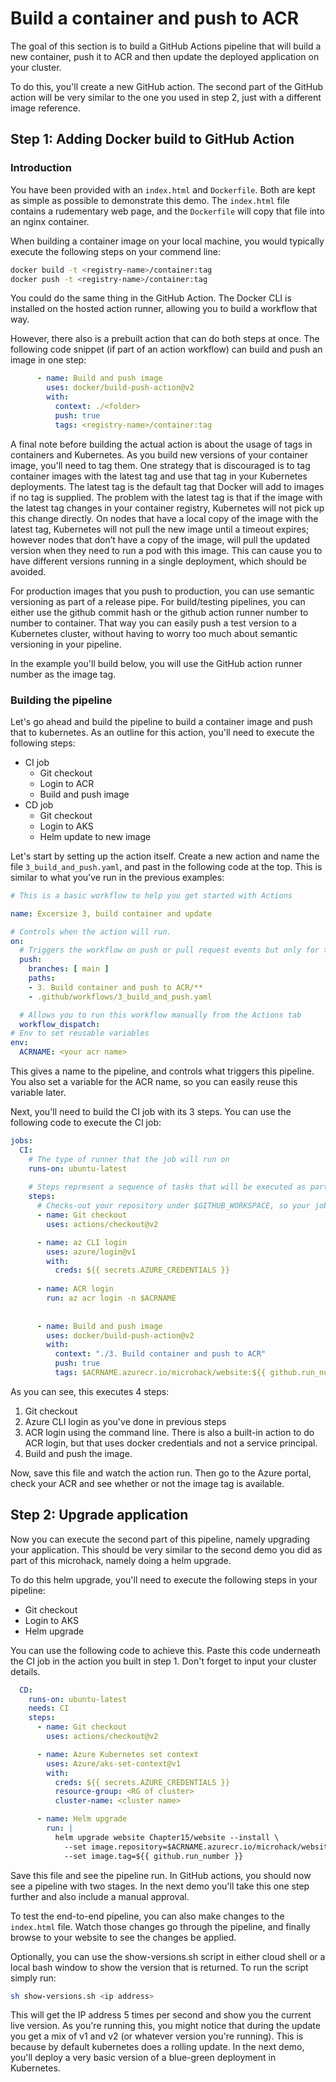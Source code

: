 # Build a container and push to ACR
The goal of this section is to build a GitHub Actions pipeline that will build a new container, push it to ACR and then update the deployed application on your cluster.

To do this, you'll create a new GitHub action. The second part of the GitHub action will be very similar to the one you used in step 2, just with a different image reference.

## Step 1: Adding Docker build to GitHub Action
### Introduction
You have been provided with an ```index.html``` and ```Dockerfile```. Both are kept as simple as possible to demonstrate this demo. The ```index.html``` file contains a rudementary web page, and the ```Dockerfile``` will copy that file into an nginx container.

When building a container image on your local machine, you would typically execute the following steps on your commend line:
```bash
docker build -t <registry-name>/container:tag
docker push -t <registry-name>/container:tag
```
You could do the same thing in the GitHub Action. The Docker CLI is installed on the hosted action runner, allowing you to build a workflow that way. 

However, there also is a prebuilt action that can do both steps at once. The following code snippet (if part of an action workflow) can build and push an image in one step:
```yaml
      - name: Build and push image
        uses: docker/build-push-action@v2
        with:
          context: ./<folder>
          push: true
          tags: <registry-name>/container:tag
```
A final note before building the actual action is about the usage of tags in containers and Kubernetes. As you build new versions of your container image, you'll need to tag them. One strategy that is discouraged is to tag container images with the latest tag and use that tag in your Kubernetes deployments. The latest tag is the default tag that Docker will add to images if no tag is supplied. The problem with the latest tag is that if the image with the latest tag changes in your container registry, Kubernetes will not pick up this change directly. On nodes that have a local copy of the image with the latest tag, Kubernetes will not pull the new image until a timeout expires; however nodes that don’t have a copy of the image, will pull the updated version when they need to run a pod with this image. This can cause you to have different versions running in a single deployment, which should be avoided.

For production images that you push to production, you can use semantic versioning as part of a release pipe. For build/testing pipelines, you can either use the github commit hash or the github action runner number to number to container. That way you can easily push a test version to a Kubernetes cluster, without having to worry too much about semantic versioning in your pipeline. 

In the example you'll build below, you will use the GitHub action runner number as the image tag.

### Building the pipeline

Let's go ahead and build the pipeline to build a container image and push that to kubernetes. As an outline for this action, you'll need to execute the following steps:
* CI job
    * Git checkout
    * Login to ACR 
    * Build and push image
* CD job
    * Git checkout
    * Login to AKS
    * Helm update to new image

Let's start by setting up the action itself. Create a new action and name the file ```3_build_and_push.yaml```, and past in the following code at the top. This is similar to what you've run in the previous examples:
```yaml
# This is a basic workflow to help you get started with Actions

name: Excersize 3, build container and update

# Controls when the action will run. 
on:
  # Triggers the workflow on push or pull request events but only for the main branch
  push:
    branches: [ main ]
    paths: 
    - 3. Build container and push to ACR/**
    - .github/workflows/3_build_and_push.yaml

  # Allows you to run this workflow manually from the Actions tab
  workflow_dispatch:
# Env to set reusable variables
env:
  ACRNAME: <your acr name>
```
This gives a name to the pipeline, and controls what triggers this pipeline. You also set a variable for the ACR name, so you can easily reuse this variable later.

Next, you'll need to build the CI job with its 3 steps. You can use the following code to execute the CI job:

```yaml
jobs:
  CI:
    # The type of runner that the job will run on
    runs-on: ubuntu-latest
    
    # Steps represent a sequence of tasks that will be executed as part of the job
    steps:
      # Checks-out your repository under $GITHUB_WORKSPACE, so your job can access it
      - name: Git checkout
        uses: actions/checkout@v2

      - name: az CLI login
        uses: azure/login@v1
        with:
          creds: ${{ secrets.AZURE_CREDENTIALS }}
      
      - name: ACR login
        run: az acr login -n $ACRNAME
        
      
      - name: Build and push image
        uses: docker/build-push-action@v2
        with:
          context: "./3. Build container and push to ACR"
          push: true
          tags: $ACRNAME.azurecr.io/microhack/website:${{ github.run_number }}
```
As you can see, this executes 4 steps:
1. Git checkout
2. Azure CLI login as you've done in previous steps
3. ACR login using the command line. There is also a built-in action to do ACR login, but that uses docker credentials and not a service principal.
4. Build and push the image.

Now, save this file and watch the action run. Then go to the Azure portal, check your ACR and see whether or not the image tag is available.

## Step 2: Upgrade application
Now you can execute the second part of this pipeline, namely upgrading your application. This should be very similar to the second demo you did as part of this microhack, namely doing a helm upgrade. 

To do this helm upgrade, you'll need to execute the following steps in your pipeline:
* Git checkout
* Login to AKS
* Helm upgrade

You can use the following code to achieve this. Paste this code underneath the CI job in the action you built in step 1. Don't forget to input your cluster details.

```yaml
  CD:
    runs-on: ubuntu-latest
    needs: CI
    steps:
      - name: Git checkout
        uses: actions/checkout@v2

      - name: Azure Kubernetes set context
        uses: Azure/aks-set-context@v1
        with:
          creds: ${{ secrets.AZURE_CREDENTIALS }}
          resource-group: <RG of cluster>
          cluster-name: <cluster name>

      - name: Helm upgrade
        run: |
          helm upgrade website Chapter15/website --install \
            --set image.repository=$ACRNAME.azurecr.io/microhack/website \
            --set image.tag=${{ github.run_number }}
```

Save this file and see the pipeline run. In GitHub actions, you should now see a pipeline with two stages. In the next demo you'll take this one step further and also include a manual approval. 

To test the end-to-end pipeline, you can also make changes to the ```index.html``` file. Watch those changes go through the pipeline, and finally browse to your website to see the changes be applied. 

Optionally, you can use the show-versions.sh script in either cloud shell or a local bash window to show the version that is returned. To run the script simply run:
```bash
sh show-versions.sh <ip address>
```
This will get the IP address 5 times per second and show you the current live version. As you're running this, you might notice that during the update you get a mix of v1 and v2 (or whatever version you're running). This is because by default kubernetes does a rolling update. In the next demo, you'll deploy a very basic version of a blue-green deployment in Kubernetes.


